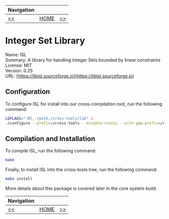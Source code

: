 | Navigation |||
| --- | --- | ---: |
| [<<](./MPC.md) | [HOME](../README.md) | [>>](./GNUBinutils.md) |

# Integer Set Library

Name: ISL<br />
Summary: A library for handling Integer Sets bounded by linear constraints<br />
License: MIT<br />
Version: 0.25<br />
URL: [https://libisl.sourceforge.io](https://libisl.sourceforge.io)<br />

## Configuration

To configure ISL for install into our cross-compilation root, run the following command:

```bash
LDFLAGS="-Wl,-rpath,/cross-tools/lib" \
./configure --prefix=/cross-tools --disable-static --with-gmp-prefix=/cross-tools
```

## Compilation and Installation

To compile ISL, run the following command:

```bash
make
```

Finally, to install ISL into the cross-tools tree, run the following command:

```bash
make install
```

More details about this package is covered later in the core system build.

| Navigation |||
| --- | --- | ---: |
| [<<](./MPC.md) | [HOME](../README.md) | [>>](./GNUBinutils.md) |
